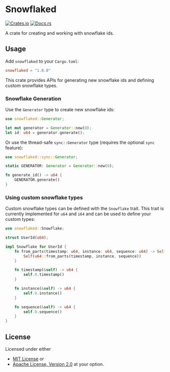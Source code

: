 # Snowflaked

[![Crates.io](https://img.shields.io/crates/v/snowflaked)](https://crates.io/crates/snowflaked)
[![Docs.rs](https://img.shields.io/docsrs/snowflaked/latest)](https://docs.rs/snowflaked)

A crate for creating and working with snowflake ids.

## Usage

Add `snowflaked` to your `Cargo.toml`:

```toml
snowflaked = "1.0.0"
```

This crate provides APIs for generating new snowflake ids and defining custom snowflake types.

### Snowflake Generation

Use the `Generator` type to create new snowflake ids:

```rust
use snowflaked::Generator;

let mut generator = Generator::new(0);
let id: u64 = generator.generate();
```

Or use the thread-safe `sync::Generator` type (requires the optional `sync` feature):

```rust
use snowflaked::sync::Generator;

static GENERATOR: Generator = Generator::new(0);

fn generate_id() -> u64 {
    GENERATOR.generate()
}
```

### Using custom snowflake types

Custom snowflake types can be defined with the `Snowflake` trait. This trait is currently
implemented for `u64` and `i64` and can be used to define your custom types:

```rust
use snowflaked::Snowflake;

struct UserId(u64);

impl Snowflake for UserId {
    fn from_parts(timestamp: u64, instance: u64, sequence: u64) -> Self {
        Self(u64::from_parts(timestamp, instance, sequence))
    }

    fn timestamp(&self) -> u64 {
        self.0.timestamp()
    }

    fn instance(&self) -> u64 {
        self.0.instance()
    }

    fn sequence(&self) -> u64 {
        self.0.sequence()
    }
}
```

## License

Licensed under either 
- [MIT License](https://github.com/MrGunflame/snowflaked-rs/blob/master/LICENSE-MIT)
or
- [Apache License, Version 2.0](https://github.com/MrGunflame/snowflaked-rs/blob/master/LICENSE-APACHE)
at your option.
